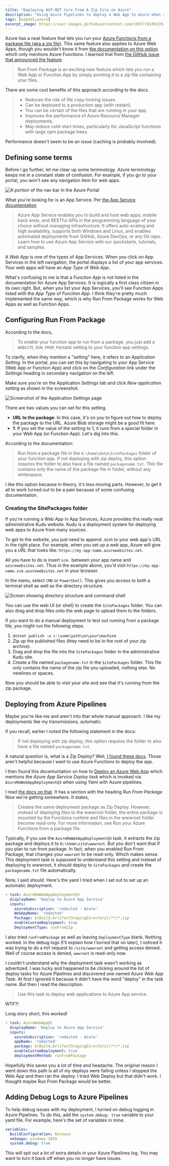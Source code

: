 ```yaml
---
title: "Deploying ASP.NET Core From A Zip File on Azure"
description: "Using Azure Pipelines to deploy a Web App to Azure when running app from a package (zip) file. I had a lot of false starts getting this to work."
tags: [aspnet,azure]
excerpt_image: https://user-images.githubusercontent.com/19977/61091391-e32a6700-a3f6-11e9-96d1-6ca90804ef27.png
---
```


Azure has a neat feature that lets you run your [Azure Functions from a package file (aka a zip file)](https://docs.microsoft.com/en-us/azure/azure-functions/run-functions-from-deployment-package). This same feature also applies to Azure Web Apps, though you wouldn't know it from [the documentation on this option](https://docs.microsoft.com/en-us/azure/azure-functions/run-functions-from-deployment-package) which only mentions Azure Functions. I learned that from [the GitHub issue that announced the feature](https://github.com/Azure/app-service-announcements/issues/84).

> Run From Package is an exciting new feature which lets you run a Web App or Function App by simply pointing it to a zip file containing your files.

There are some cool benefits of this approach according to the docs.

> * Reduces the risk of file copy locking issues.
> * Can be deployed to a production app (with restart).
> * You can be certain of the files that are running in your app.
> * Improves the performance of Azure Resource Manager deployments.
> * May reduce cold-start times, particularly for JavaScript functions with large npm package trees.

Performance doesn't seem to be an issue (caching is probably involved).

## Defining some terms

Before I go further, let me clear up some terminology. Azure terminology keeps me in a constant state of confusion. For example, if you go to your portal, you won't see any navigation item for web apps.

![A portion of the nav bar in the Azure Portal](https://user-images.githubusercontent.com/19977/61091392-e32a6700-a3f6-11e9-848a-68e2ed401d1f.png)

What you're looking for is an App Service. Per [the App Service documentation](https://docs.microsoft.com/en-us/azure/app-service/?WT.mc_id=AzPortal_AppSvc_CmdBar_DocLink)

> Azure App Service enables you to build and host web apps, mobile back ends, and RESTful APIs in the programming language of your choice without managing infrastructure. It offers auto-scaling and high availability, supports both Windows and Linux, and enables automated deployments from GitHub, Azure DevOps, or any Git repo. Learn how to use Azure App Service with our quickstarts, tutorials, and samples.

A _Web App_ is one of the types of App Services. When you click on App Services in the left navigation, the portal displays a list of your app services. Your web apps will have an _App Type_ of _Web App_.

What's confusing to me is that a _Function App_ is not listed in the documentation for Azure App Services. It is logically a first class citizen in its own right. But, when you list your App Services, you'll see Function Apps listed with the _App Type_ of _Function App_. I think they're pretty much implemented the same way, which is why Run From Package works for Web Apps as well as Function Apps.

## Configuring Run From Package

According to the docs,

> To enable your function app to run from a package, you just add a `WEBSITE_RUN_FROM_PACKAGE` setting to your function app settings.

To clarify, when they mention a "setting" here, it refers to an _Application Setting_. In the portal, you can set this by navigating to your App Service (Web App or Function App) and click on the _Configuration_ link under the _Settings_ heading in secondary navigation on the left.

Make sure you're on the Application Settings tab and click _New application setting_ as shown in the screenshot.

![Screenshot of the Application Settings page](https://user-images.githubusercontent.com/19977/61091392-e32a6700-a3f6-11e9-848a-68e2ed401d1f.png)

There are two values you can set for this setting.

* __URL to the package__: In this case, it's on you to figure out how to deploy the package to the URL. Azure Blob storage might be a good fit here.
* __1__: If you set the value of the setting to 1, it runs from a special folder in your Web App (or Function App). Let's dig into this.

According to the documentation:

> Run from a package file in the `d:\home\data\SitePackages` folder of your function app. If not deploying with zip deploy, this option requires the folder to also have a file named `packagename.txt`. This file contains only the name of the package file in folder, without any whitespace.

I like this option because in theory, it's less moving parts. However, to get it all to work turned out to be a pain because of some confusing documentation.

### Creating the SitePackages folder

If you're running a Web App in App Services, Azure provides this really neat administrative Kudu website. Kudu is a deployment system for deploying web apps to Azure from many sources.

To get to the website, you just need to append .scm to your web app's URL in the right place. For example, when you set up a web app, Azure will give you a URL that looks like: `https://my-app-name.azurewebsites.net`.

All you have to do is insert `scm.` between your app name and `azurewebsites.net`. Thus in the example above, you'd visit `https://my-app-name.scm.azurewebsites.net` in your browser.

In the menu, select `CMD` or `PowerShell`. This gives you access to both a terminal shell as well as the directory structure.

![Screen showing directory structure and command shell](https://user-images.githubusercontent.com/19977/61091391-e32a6700-a3f6-11e9-96d1-6ca90804ef27.png)

You can use the web UI (or shell) to create the `SitePackages` folder. You can also drag and drop files onto the web page to upload them to the folders.

If you want to do a manual deployment to test out running from a package file, you might run the following steps.

1. `dotnet publish -o c:\some\path\on\your\machine`
2. Zip up the published files (they need to be in the root of your zip archive).
3. Drag and drop the file into the `SitePackages` folder in the administrative Kudu site.
4. Create a file named `packagename.txt` in the `SitePackages` folder. This file only contains the name of the zip file you uploaded, nothing else. No newlines or spaces.

Now you should be able to visit your site and see that it's running from the zip package.

## Deploying from Azure Pipelines

Maybe you're like me and aren't into that whole manual approach. I like my deployments like my transmissions, automatic.

If you recall, earlier I noted the following statement in the docs:

> If not deploying with zip deploy, this option requires the folder to also have a file named `packagename.txt`.

A natural question is, what is a Zip Deploy? Well, [I found these docs](https://docs.microsoft.com/en-us/azure/azure-functions/deployment-zip-push). Those aren't helpful because I want to use Azure Functions to deploy the app.

I then found this docemuntation on how to [Deploy an Azure Web App](https://docs.microsoft.com/en-us/azure/devops/pipelines/targets/webapp?view=azure-devops&tabs=yaml) which mentions the _Azure App Service Deploy task_ which is invoked via `AzureRmWebAppDeployment@3` when using Yaml with Azure pipelines.

I read [the docs on that](https://docs.microsoft.com/en-us/azure/devops/pipelines/tasks/deploy/azure-rm-web-app-deployment?view=azure-devops). It has a section with the heading _Run From Package_. Now we're getting somewhere. It states,

> Creates the same deployment package as Zip Deploy. However, instead of deploying files to the wwwroot folder, the entire package is mounted by the Functions runtime and files in the wwwroot folder become read-only. For more information, see Run your Azure Functions from a package file.

Typically, if you use the `AzureRmWebAppDeployment@3` task, it extracts the zip package and deploys it to `D:\home\site\wwwroot`. But you don't want that if you plan to run from package. In fact, when you enabled Run From Package, that changes your `wwwroot` to be read-only. Which makes sense. This deployment task is supposed to understand this setting and instead of deploying to wwwroot, it should deploy to `SitePackages` and create the `packagename.txt` file automatically.

Note, I said _should_. Here's the yaml I tried when I set out to set up an automatic deployment.

```yaml
- task: AzureRmWebAppDeployment@3
  displayName: 'Deploy to Azure App Service'
  inputs:
    azureSubscription: 'redacted - Azure'
    WebAppName: 'redacted'
    Package: $(Build.ArtifactStagingDirectory)/**/*.zip
    enableCustomDeployment: true
    DeploymentType: runFromZip
```

I also tried `runFromPackage` as well as leaving `DeploymentType` blank. Nothing worked. In the debug logs (I'll explain how I turned that on later), I noticed it was trying to do a `PUT` request to `/site/wwwroot` and getting access denied. Well of course access is denied, `wwwroot` is read-only now.

I couldn't understand why the deployment task wasn't working as advertized. I was lucky and happened to be clicking around the list of deploy tasks for Azure Pipelines and discovered one named _Azure Web App Task_. At first I ignored it because it didn't have the word "deploy" in the task name. But then I read the description.

> Use this task to deploy web applications to Azure App service.

WTF?!

Long story short, this worked!

```yaml
- task: AzureWebApp@1
  displayName: 'Deploy to Azure App Service'
  inputs:
    azureSubscription: 'redacted - Azure'
    appName: 'redacted'
    package: $(Build.ArtifactStagingDirectory)/**/*.zip
    enableCustomDeployment: true
    deploymentMethod: runFromPackage
```

Hopefully this saves you a lot of time and headache. The original reason I went down this path is all of my deploys were failing unless I stopped the Web App and then ran the deploy. I tried Web Deploy but that didn't work. I thought maybe Run From Package would be better.

## Adding Debug Logs to Azure Pipelines

To help debug issues with my deployment, I turned on debug logging in Azure Pipelines. To do this, add the `system.debug: true` variable to your yaml file. For example, here's the set of variables in mine.

```yaml
variables:
  BuildConfiguration: Release
  vmImage: windows-2019
  system.debug: true
```

This will spit out a lot of extra details in your Azure Pipelines log. You may want to turn it back off when you no longer have issues.
